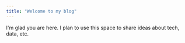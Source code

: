 ```yaml
---
title: "Welcome to my blog"
---
```


I'm glad you are here. I plan to use this space to share ideas about tech, data, etc.
